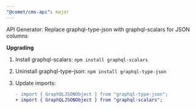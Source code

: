 ```yaml
---
"@comet/cms-api": major
---
```


API Generator: Replace graphql-type-json with graphql-scalars for JSON columns

**Upgrading**

1. Install graphql-scalars: `npm install graphql-scalars`
2. Uninstall graphql-type-json: `npm install graphql-type-json`
3. Update imports:

   ```diff
   - import { GraphQLJSONObject } from "graphql-type-json";
   + import { GraphQLJSONObject } from "graphql-scalars";
